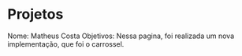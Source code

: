# Projetos
Nome: Matheus Costa
Objetivos: Nessa pagina, foi realizada um nova implementação, que foi o carrossel.
